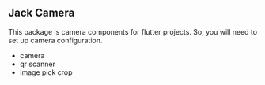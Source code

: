 ## Jack Camera

This package is camera components for flutter projects. So, you will need to set up camera configuration.

-   camera
-   qr scanner
-   image pick crop

